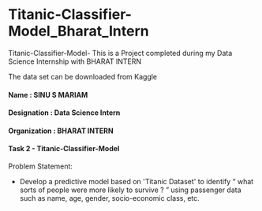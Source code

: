 # Titanic-Classifier-Model_Bharat_Intern
Titanic-Classifier-Model- This is a Project completed during my Data Science Internship with BHARAT INTERN

The data set can be downloaded from Kaggle

#### Name : SINU S MARIAM
#### Designation : Data Science Intern
#### Organization : BHARAT INTERN
#### Task 2 - Titanic-Classifier-Model
Problem Statement:
* Develop a predictive model based on 'Titanic Dataset' to identify “ what sorts of people were more likely to survive ? ” using passenger data such as name, age, gender, socio-economic class, etc.
